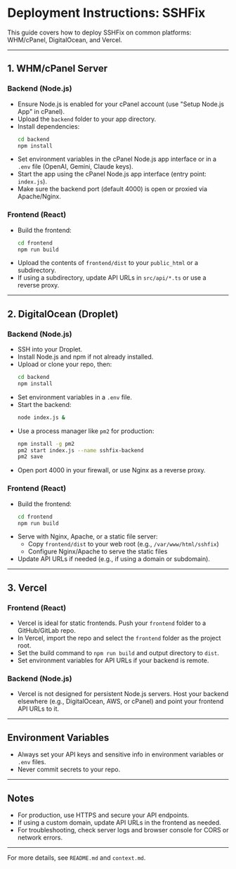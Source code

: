 # Deployment Instructions: SSHFix

This guide covers how to deploy SSHFix on common platforms: WHM/cPanel, DigitalOcean, and Vercel.

---

## 1. WHM/cPanel Server

### Backend (Node.js)
- Ensure Node.js is enabled for your cPanel account (use "Setup Node.js App" in cPanel).
- Upload the `backend` folder to your app directory.
- Install dependencies:
  ```bash
  cd backend
  npm install
  ```
- Set environment variables in the cPanel Node.js app interface or in a `.env` file (OpenAI, Gemini, Claude keys).
- Start the app using the cPanel Node.js app interface (entry point: `index.js`).
- Make sure the backend port (default 4000) is open or proxied via Apache/Nginx.

### Frontend (React)
- Build the frontend:
  ```bash
  cd frontend
  npm run build
  ```
- Upload the contents of `frontend/dist` to your `public_html` or a subdirectory.
- If using a subdirectory, update API URLs in `src/api/*.ts` or use a reverse proxy.

---

## 2. DigitalOcean (Droplet)

### Backend (Node.js)
- SSH into your Droplet.
- Install Node.js and npm if not already installed.
- Upload or clone your repo, then:
  ```bash
  cd backend
  npm install
  ```
- Set environment variables in a `.env` file.
- Start the backend:
  ```bash
  node index.js &
  ```
- Use a process manager like `pm2` for production:
  ```bash
  npm install -g pm2
  pm2 start index.js --name sshfix-backend
  pm2 save
  ```
- Open port 4000 in your firewall, or use Nginx as a reverse proxy.

### Frontend (React)
- Build the frontend:
  ```bash
  cd frontend
  npm run build
  ```
- Serve with Nginx, Apache, or a static file server:
  - Copy `frontend/dist` to your web root (e.g., `/var/www/html/sshfix`)
  - Configure Nginx/Apache to serve the static files
- Update API URLs if needed (e.g., if using a domain or subdomain).

---

## 3. Vercel

### Frontend (React)
- Vercel is ideal for static frontends. Push your `frontend` folder to a GitHub/GitLab repo.
- In Vercel, import the repo and select the `frontend` folder as the project root.
- Set the build command to `npm run build` and output directory to `dist`.
- Set environment variables for API URLs if your backend is remote.

### Backend (Node.js)
- Vercel is not designed for persistent Node.js servers. Host your backend elsewhere (e.g., DigitalOcean, AWS, or cPanel) and point your frontend API URLs to it.

---

## Environment Variables
- Always set your API keys and sensitive info in environment variables or `.env` files.
- Never commit secrets to your repo.

---

## Notes
- For production, use HTTPS and secure your API endpoints.
- If using a custom domain, update API URLs in the frontend as needed.
- For troubleshooting, check server logs and browser console for CORS or network errors.

---

For more details, see `README.md` and `context.md`. 